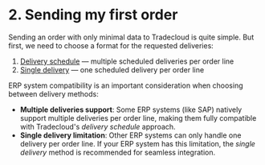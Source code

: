 # 2. Sending my first order

Sending an order with only minimal data to Tradecloud is quite simple.
But first, we need to choose a format for the requested deliveries:

1. [Delivery schedule](sending-delivery-schedule/sending-my-first-order.md) — multiple scheduled deliveries per order line
2. [Single delivery](sending-single-delivery/sending-my-first-order.md) — one scheduled delivery per order line

ERP system compatibility is an important consideration when choosing between delivery methods:

- **Multiple deliveries support**: Some ERP systems (like SAP) natively support multiple deliveries per order line, making them fully compatible with Tradecloud's _delivery schedule_ approach.
- **Single delivery limitation**: Other ERP systems can only handle one delivery per order line. If your ERP system has this limitation, the _single delivery_ method is recommended for seamless integration.
